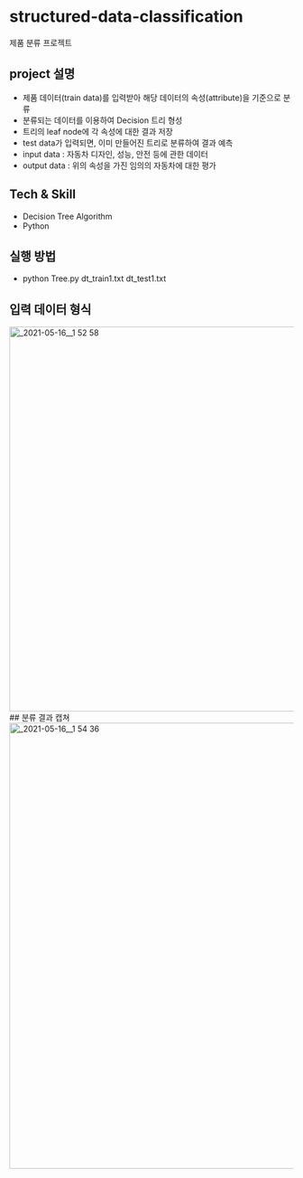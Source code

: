 # structured-data-classification
제품 분류 프로젝트

## project 설명
  + 제품 데이터(train data)를 입력받아 해당 데이터의 속성(attribute)을 기준으로 분류
  + 분류되는 데이터를 이용하여 Decision 트리 형성
  + 트리의 leaf node에 각 속성에 대한 결과 저장
  + test data가 입력되면, 이미 만들어진 트리로 분류하여 결과 예측
  + input data : 자동차 디자인, 성능, 안전 등에 관한 데이터
  + output data : 위의 속성을 가진 임의의 자동차에 대한 평가
## Tech & Skill
  + Decision Tree Algorithm
  + Python
## 실행 방법
  + python Tree.py dt_train1.txt dt_test1.txt
## 입력 데이터 형식
<img width="681" alt="_2021-05-16__1 52 58" src="https://user-images.githubusercontent.com/83147205/165558910-464fcec0-278c-4112-8d67-98e1769fc31e.png">
## 분류 결과 캡쳐
<img width="789" alt="_2021-05-16__1 54 36" src="https://user-images.githubusercontent.com/83147205/165559029-0da76f71-abfe-4074-8ed9-ae1c68bf65fd.png">
